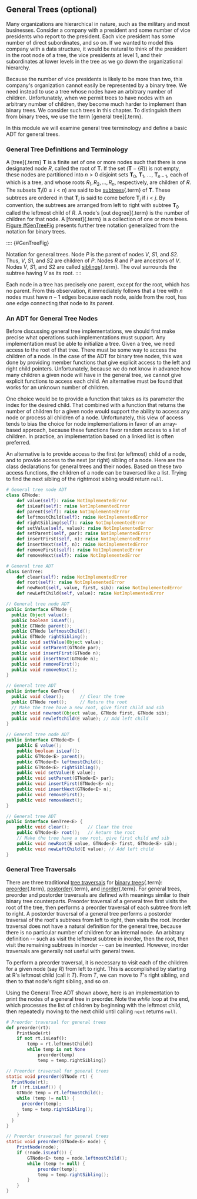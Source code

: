 
## General Trees (optional)

Many organizations are hierarchical in nature, such as the military and
most businesses. Consider a company with a president and some number of
vice presidents who report to the president. Each vice president has
some number of direct subordinates, and so on. If we wanted to model
this company with a data structure, it would be natural to think of the
president in the root node of a tree, the vice presidents at level 1,
and their subordinates at lower levels in the tree as we go down the
organizational hierarchy.

Because the number of vice presidents is likely to be more than two,
this company's organization cannot easily be represented by a binary
tree. We need instead to use a tree whose nodes have an arbitrary number
of children. Unfortunately, when we permit trees to have nodes with an
arbitrary number of children, they become much harder to implement than
binary trees. We consider such trees in this chapter. To distinguish
them from binary trees, we use the term [general tree]{.term}.

In this module we will examine general tree terminology and define a
basic ADT for general trees.

### General Tree Definitions and Terminology

A [tree]{.term} $\mathbf{T}$ is a finite set of
one or more nodes such that there is one designated node $R$, called the
root of $\mathbf{T}$. If the set $(\mathbf{T} -\{R\})$ is not empty,
these nodes are partitioned into $n > 0$ disjoint sets $\mathbf{T}_0$,
$\mathbf{T}_1$, \..., $\mathbf{T}_{n-1}$, each of which is a tree, and
whose roots $R_1, R_2, ..., R_n$, respectively, are children of $R$. The
subsets $\mathbf{T}_i (0 \leq i < n)$ are said to be
[subtrees](#subtree){.term} of $\mathbf{T}$.
These subtrees are ordered in that $\mathbf{T}_i$ is said to come before
$\mathbf{T}_j$ if $i < j$. By convention, the subtrees are arranged from
left to right with subtree $\mathbf{T}_0$ called the leftmost child of
$R$. A node's [out degree]{.term} is the number
of children for that node. A [forest]{.term} is
a collection of one or more trees. 
[Figure #GenTreeFig](#GenTreeFig) presents further tree
notation generalized from the notation for binary trees.

:::: {#GenTreeFig}
<inlineav id="GenTreeCON" src="General/GenTreeCON.js" name="General/GenTreeCON" links="General/GenTreeCON.css" static/>

Notation for general trees. Node $P$ is the parent of nodes $V$, $S1$,
and $S2$. Thus, $V$, $S1$, and $S2$ are children of $P$. Nodes $R$ and
$P$ are ancestors of $V$. Nodes $V$, $S1$, and $S2$ are called
[siblings](#sibling){.term}. The oval surrounds
the subtree having $V$ as its root.
::::

Each node in a tree has precisely one parent, except for the root, which
has no parent. From this observation, it immediately follows that a tree
with $n$ nodes must have $n-1$ edges because each node, aside from the
root, has one edge connecting that node to its parent.

### An ADT for General Tree Nodes

Before discussing general tree implementations, we should first make
precise what operations such implementations must support. Any
implementation must be able to initialize a tree. Given a tree, we need
access to the root of that tree. There must be some way to access the
children of a node. In the case of the ADT for binary tree nodes, this
was done by providing member functions that give explicit access to the
left and right child pointers. Unfortunately, because we do not know in
advance how many children a given node will have in the general tree, we
cannot give explicit functions to access each child. An alternative must
be found that works for an unknown number of children.

One choice would be to provide a function that takes as its parameter
the index for the desired child. That combined with a function that
returns the number of children for a given node would support the
ability to access any node or process all children of a node.
Unfortunately, this view of access tends to bias the choice for node
implementations in favor of an array-based approach, because these
functions favor random access to a list of children. In practice, an
implementation based on a linked list is often preferred.

An alternative is to provide access to the first (or leftmost) child of
a node, and to provide access to the next (or right) sibling of a node.
Here are the class declarations for general trees and their nodes. Based
on these two access functions, the children of a node can be traversed
like a list. Trying to find the next sibling of the rightmost sibling
would return `null`.

```python
# General tree node ADT
class GTNode:
    def value(self): raise NotImplementedError
    def isLeaf(self): raise NotImplementedError
    def parent(self): raise NotImplementedError
    def leftmostChild(self): raise NotImplementedError
    def rightSibling(self): raise NotImplementedError
    def setValue(self, value): raise NotImplementedError
    def setParent(self, par): raise NotImplementedError
    def insertFirst(self, n): raise NotImplementedError
    def insertNext(self, n): raise NotImplementedError
    def removeFirst(self): raise NotImplementedError
    def removeNext(self): raise NotImplementedError

# General tree ADT
class GenTree:
    def clear(self): raise NotImplementedError
    def root(self): raise NotImplementedError
    def newRoot(self, value, first, sib): raise NotImplementedError
    def newLeftChild(self, value): raise NotImplementedError
```

```java
// General tree node ADT
public interface GTNode {
  public Object value();
  public boolean isLeaf();
  public GTNode parent();
  public GTNode leftmostChild();
  public GTNode rightSibling();
  public void setValue(Object value);
  public void setParent(GTNode par);
  public void insertFirst(GTNode n);
  public void insertNext(GTNode n);
  public void removeFirst();
  public void removeNext();
}

// General tree ADT
public interface GenTree {
  public void clear();      // Clear the tree
  public GTNode root();     // Return the root
  // Make the tree have a new root, give first child and sib
  public void newroot(Object value, GTNode first, GTNode sib);
  public void newleftchild(E value); // Add left child
}
```

```java
// General tree node ADT
public interface GTNode<E> {
    public E value();
    public boolean isLeaf();
    public GTNode<E> parent();
    public GTNode<E> leftmostChild();
    public GTNode<E> rightSibling();
    public void setValue(E value);
    public void setParent(GTNode<E> par);
    public void insertFirst(GTNode<E> n);
    public void insertNext(GTNode<E> n);
    public void removeFirst();
    public void removeNext();
}

// General tree ADT
public interface GenTree<E> {
    public void clear();       // Clear the tree
    public GTNode<E> root();   // Return the root
    // Make the tree have a new root, give first child and sib
    public void newRoot(E value, GTNode<E> first, GTNode<E> sib);
    public void newLeftChild(E value); // Add left child
}
```



### General Tree Traversals

There are three traditional
[tree traversals](#binary-tree-traversals) for [binary trees](#binary-tree){.term}: 
[preorder](#preorder-traversal){.term}, [postorder](#postorder-traversal){.term}, 
and [inorder](#inorder-traversal){.term}. 
For general trees, preorder and postorder traversals are
defined with meanings similar to their binary tree counterparts.
Preorder traversal of a general tree first visits the root of the tree,
then performs a preorder traversal of each subtree from left to right. A
postorder traversal of a general tree performs a postorder traversal of
the root's subtrees from left to right, then visits the root. Inorder
traversal does not have a natural definition for the general tree,
because there is no particular number of children for an internal node.
An arbitrary definition -- such as visit the leftmost subtree in
inorder, then the root, then visit the remaining subtrees in inorder --
can be invented. However, inorder traversals are generally not useful
with general trees.

<inlineav id="GenTreePreTravCON" src="General/GenTreePreTravCON.js" name="General Tree Preorder Traversal Slideshow" links="General/GenTreeCON.css"/>

To perform a preorder traversal, it is necessary to visit each of the
children for a given node (say $R$) from left to right. This is
accomplished by starting at R's leftmost child (call it $T$). From $T$,
we can move to $T$'s right sibling, and then to that node's right
sibling, and so on.

<inlineav id="GenTreePostTravCON" src="General/GenTreePostTravCON.js" name="General Tree Postorder Traversal Slideshow" links="General/GenTreeCON.css"/>

Using the General Tree ADT shown above, here is an implementation to
print the nodes of a general tree in preorder. Note the
*while* loop at the end, which processes the list of
children by beginning with the leftmost child, then repeatedly moving to
the next child until calling `next` returns `null`.

```python
# Preorder traversal for general trees
def preorder(rt):
    PrintNode(rt)
    if not rt.isLeaf():
        temp = rt.leftmostChild()
        while temp is not None
            preorder(temp)
            temp = temp.rightSibling()
```

```java
// Preorder traversal for general trees
static void preorder(GTNode rt) {
  PrintNode(rt);
  if (!rt.isLeaf()) {
    GTNode temp = rt.leftmostChild();
    while (temp != null) {
      preorder(temp);
      temp = temp.rightSibling();
    }
  }
}
```

```java
// Preorder traversal for general trees
static void preorder(GTNode<E> node) {
    PrintNode(node);
    if (!node.isLeaf()) {
        GTNode<E> temp = node.leftmostChild();
        while (temp != null) {
            preorder(temp);
            temp = temp.rightSibling();
        }
    }
}
```


